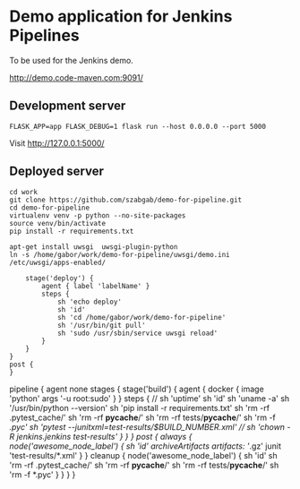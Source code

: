 # Demo application for Jenkins Pipelines

To be used for the Jenkins demo.

http://demo.code-maven.com:9091/


## Development server

```
FLASK_APP=app FLASK_DEBUG=1 flask run --host 0.0.0.0 --port 5000
```

Visit http://127.0.0.1:5000/


## Deployed server

```
cd work
git clone https://github.com/szabgab/demo-for-pipeline.git
cd demo-for-pipeline
virtualenv venv -p python --no-site-packages
source venv/bin/activate
pip install -r requirements.txt
```

```
apt-get install uwsgi  uwsgi-plugin-python
ln -s /home/gabor/work/demo-for-pipeline/uwsgi/demo.ini /etc/uwsgi/apps-enabled/
```


        stage('deploy') {
            agent { label 'labelName' }
            steps {
                sh 'echo deploy'
                sh 'id'
                sh 'cd /home/gabor/work/demo-for-pipeline'
                sh '/usr/bin/git pull'
                sh 'sudo /usr/sbin/service uwsgi reload'
            }
        }
    }
    post {
    }

pipeline {
    agent none
    stages {
        stage('build') {
            agent {
                docker {
                    image 'python'
                    args '-u root:sudo'
                }
            }
            steps {
                // sh 'uptime'
                sh 'id'
                sh 'uname -a'
                sh '/usr/bin/python --version'
                sh 'pip install -r requirements.txt'
                sh 'rm -rf .pytest_cache/'
                sh 'rm -rf __pycache__/'
                sh 'rm -rf tests/__pycache__/'
                sh 'rm -f *.pyc'
                sh 'pytest --junitxml=test-results/$BUILD_NUMBER.xml'
                // sh 'chown -R jenkins.jenkins test-results'
            }
        }
    }
    post {
        always {
          node('awesome_node_label') {
            sh 'id'
            archiveArtifacts artifacts: '*.gz'
            junit 'test-results/*.xml'
          }
        }
        cleanup {
          node('awesome_node_label') {
            sh 'id'
            sh 'rm -rf .pytest_cache/'
            sh 'rm -rf __pycache__/'
            sh 'rm -rf tests/__pycache__/'
            sh 'rm -f *.pyc'
          }
        }
    }
}
